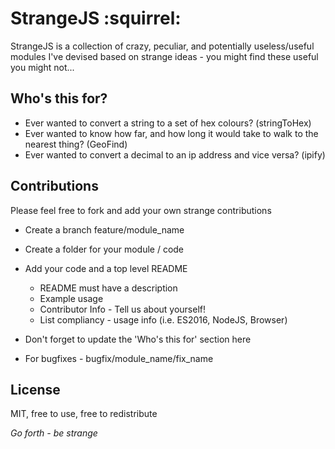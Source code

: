 # StrangeJS :squirrel: #

StrangeJS is a collection of crazy, peculiar, and potentially useless/useful modules
I've devised based on strange ideas - you might find these useful you might not...

## Who's this for? ##

- Ever wanted to convert a string to a set of hex colours? (stringToHex)
- Ever wanted to know how far, and how long it would take to walk to the nearest thing? (GeoFind)
- Ever wanted to convert a decimal to an ip address and vice versa? (ipify)

## Contributions ##

Please feel free to fork and add your own strange contributions

- Create a branch feature/module_name
- Create a folder for your module / code
- Add your code and a top level README
    - README must have a description
    - Example usage
    - Contributor Info - Tell us about yourself!
    - List compliancy - usage info (i.e. ES2016, NodeJS, Browser)

- Don't forget to update the 'Who's this for' section here

- For bugfixes - bugfix/module_name/fix_name

## License ##

MIT, free to use, free to redistribute



*Go forth - be strange*
